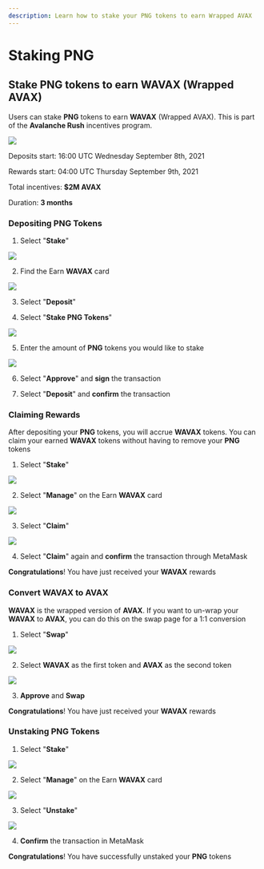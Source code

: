 ```yaml
---
description: Learn how to stake your PNG tokens to earn Wrapped AVAX
---
```


# Staking PNG

## Stake PNG tokens to earn WAVAX \(Wrapped AVAX\)

Users can stake **PNG** tokens to earn **WAVAX** \(Wrapped AVAX\). This is part of the **Avalanche Rush** incentives program.

![](../.gitbook/assets/stake1.png)

Deposits start: 16:00 UTC Wednesday September 8th, 2021

Rewards start: 04:00 UTC Thursday September 9th, 2021

Total incentives: **$2M AVAX**

Duration: **3 months**

### Depositing PNG Tokens

1. Select "**Stake**"

![](../.gitbook/assets/stake2.png)

2. Find the Earn **WAVAX** card

![](../.gitbook/assets/stake3.png)

3. Select "**Deposit**"

4. Select "**Stake PNG Tokens**"

![](../.gitbook/assets/stake4.png)

5. Enter the amount of **PNG** tokens you would like to stake

![](../.gitbook/assets/stake5.png)

6. Select "**Approve**" and **sign** the transaction

7. Select "**Deposit**" and **confirm** the transaction

### Claiming Rewards

After depositing your **PNG** tokens, you will accrue **WAVAX** tokens. You can claim your earned **WAVAX** tokens without having to remove your **PNG** tokens

1. Select "**Stake**"

![](../.gitbook/assets/stake6.png)

2. Select "**Manage**" on the Earn **WAVAX** card

![](../.gitbook/assets/stake7.png)

3. Select "**Claim**"

![](../.gitbook/assets/stake8.png)

4. Select "**Claim**" again and **confirm** the transaction through MetaMask

**Congratulations**! You have just received your **WAVAX** rewards

### Convert WAVAX to AVAX

**WAVAX** is the wrapped version of **AVAX**. If you want to un-wrap your **WAVAX** to **AVAX**, you can do this on the swap page for a 1:1 conversion

1. Select "**Swap**"

![](../.gitbook/assets/stake9.png)

2. Select **WAVAX** as the first token and **AVAX** as the second token

![](../.gitbook/assets/stake10.png)

3. **Approve** and **Swap**

**Congratulations**! You have just received your **WAVAX** rewards

### Unstaking PNG Tokens

1. Select "**Stake**"

![](../.gitbook/assets/stake11.png)

2. Select "**Manage**" on the Earn **WAVAX** card

![](../.gitbook/assets/stake12.png)

3. Select "**Unstake**"

![](../.gitbook/assets/stake13.png)

4. **Confirm** the transaction in MetaMask

**Congratulations**! You have successfully unstaked your **PNG** tokens

